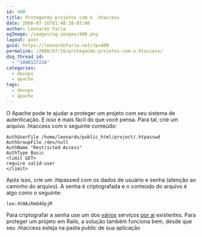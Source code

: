 ```yaml
---
id: 400
title: Protegendo projetos com o .htaccess
date: 2008-07-16T01:48:18-03:00
author: Leonardo Faria
ogImage: /images/og-images/400.png
layout: post
guid: https://leonardofaria.net/?p=400
permalink: /2008/07/16/protegendo-projetos-com-o-htaccess/
dsq_thread_id:
  - "1000137216"
categories:
  - devops
  - apache
tags:
  - devops
  - apache
---
```

O Apache pode te ajudar a proteger um projeto com seu sistema de autenticação. E isso é mais fácil do que você pensa. Para tal, crie um arquivo .htaccess com o seguinte conteúdo:

```
AuthUserFile /home/leonardo/public_html/project/.htpasswd
AuthGroupFile /dev/null
AuthName "Restricted Access"
AuthType Basic
<limit GET>
require valid-user
</limit>
```

Após isso, crie um .htpasswd com os dados de usuário e senha (atenção ao caminho do arquivo). A senha é criptografada e o conteúdo do arquivo é algo como o seguinte:

```
leo:4tHAiRmQ4OpjM
```

Para criptografar a senha use um dos [vários](http://www.kxs.net/support/htaccess_pw.html) serviços [por aí](http://shop.alterlinks.com/htpasswd/htpasswd.php) existentes. Para proteger um projeto em Rails, a solução também funciona bem, desde que seu .htaccess esteja na pasta public de sua aplicação
